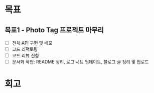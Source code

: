 # 목표

## 목표1 - Photo Tag 프로젝트 마무리
- [ ] 전체 API 구현 및 배포
- [ ] 코드 리팩토링
- [ ] 코드 리뷰 신청
- [ ] 문서화 작업: README 정리, 로그 시트 업데이트, 블로그 글 정리 및 업로드

# 회고